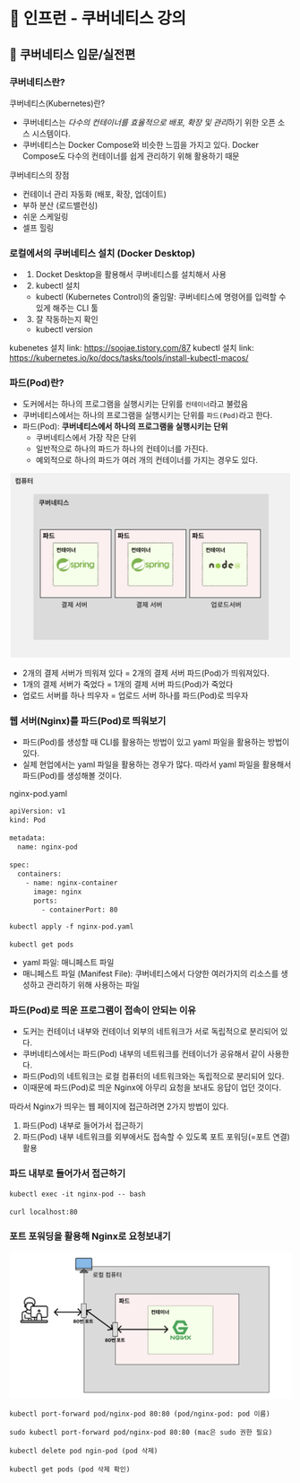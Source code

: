 # :book: 인프런 - 쿠버네티스 강의
## :pushpin: 쿠버네티스 입문/실전편


### 쿠버네티스란?
쿠버네티스(Kubernetes)란?
- 쿠버네티스는 *다수의 컨테이너를 효율적으로 배포, 확장 및 관리*하기 위한 오픈 소스 시스템이다.
- 쿠버네티스는 Docker Compose와 비슷한 느낌을 가지고 있다. Docker Compose도 다수의 컨테이너를 쉽게 관리하기 위해 활용하기 때문

쿠버네티스의 장점 
- 컨테이너 관리 자동화 (배포, 확장, 업데이트)
- 부하 분산 (로드밸런싱)
- 쉬운 스케일링
- 셀프 힐링


### 로컬에서의 쿠버네티스 설치 (Docker Desktop)
- 1. Docket Desktop을 활용해서 쿠버네티스를 설치해서 사용
- 2. kubectl 설치
  - kubectl (Kubernetes Control)의 줄임말: 쿠버네티스에 명령어를 입력할 수 있게 해주는 CLI 툴
- 3. 잘 작동하는지 확인
  - kubectl version

kubenetes 설치 link: https://soojae.tistory.com/87
kubectl 설치 link: https://kubernetes.io/ko/docs/tasks/tools/install-kubectl-macos/
  

### 파드(Pod)란?
- 도커에서는 하나의 프로그램을 실행시키는 단위를 `컨테이너`라고 불렀음
- 쿠버네티스에서는 하나의 프로그램을 실행시키는 단위를 `파드(Pod)`라고 한다.
- 파드(Pod): **쿠버네티스에서 하나의 프로그램을 실행시키는 단위**
  - 쿠버네티스에서 가장 작은 단위
  - 일반적으로 하나의 파드가 하나의 컨테이너를 가진다.
  - 예외적으로 하나의 파드가 여러 개의 컨테이너를 가지는 경우도 있다.
  
![](../images/kube01.png)
- 2개의 결제 서버가 띄워져 있다 = 2개의 결제 서버 파드(Pod)가 띄워져있다.
- 1개의 결제 서버가 죽었다 = 1개의 결제 서버 파드(Pod)가 죽었다
- 업로드 서버를 하나 띄우자 = 업로드 서버 하나를 파드(Pod)로 띄우자


### 웹 서버(Nginx)를 파드(Pod)로 띄워보기
- 파드(Pod)를 생성할 때 CLI를 활용하는 방법이 있고 yaml 파일을 활용하는 방법이 있다.
- 실제 현업에서는 yaml 파일을 활용하는 경우가 많다. 따라서 yaml 파일을 활용해서 파드(Pod)를 생성해볼 것이다.

nginx-pod.yaml
````
apiVersion: v1
kind: Pod

metadata:
  name: nginx-pod

spec:
  containers:
    - name: nginx-container
      image: nginx
      ports:
        - containerPort: 80
````

```
kubectl apply -f nginx-pod.yaml

kubectl get pods
```

- yaml 파일: 매니페스트 파일
- 매니페스트 파일 (Manifest File): 쿠버네티스에서 다양한 여러가지의 리소스를 생성하고 관리하기 위해 사용하는 파일 


### 파드(Pod)로 띄운 프로그램이 접속이 안되는 이유
- 도커는 컨테이너 내부와 컨테이너 외부의 네트워크가 서로 독립적으로 분리되어 있다.
- 쿠버네티스에서는 파드(Pod) 내부의 네트워크를 컨테이너가 공유해서 같이 사용한다.
- 파드(Pod)의 네트워크는 로컬 컴퓨터의 네트워크와는 독립적으로 분리되어 있다. 
- 이때문에 파드(Pod)로 띄운 Nginx에 아무리 요청을 보내도 응답이 업던 것이다.

따라서 Nginx가 띄우는 웹 페이지에 접근하려면 2가지 방법이 있다.
1. 파드(Pod) 내부로 들어가서 접근하기
2. 파드(Pod) 내부 네트워크를 외부에서도 접속할 수 있도록 포트 포워딩(=포트 연결) 활용


### 파드 내부로 들어가서 접근하기

```text
kubectl exec -it nginx-pod -- bash

curl localhost:80
```


### 포트 포워딩을 활용해 Nginx로 요청보내기

![](../images/kube02.png)

```
kubectl port-forward pod/nginx-pod 80:80 (pod/nginx-pod: pod 이름)

sudo kubectl port-forward pod/nginx-pod 80:80 (mac은 sudo 권한 필요)

kubectl delete pod ngin-pod (pod 삭제)

kubectl get pods (pod 삭제 확인)
```

